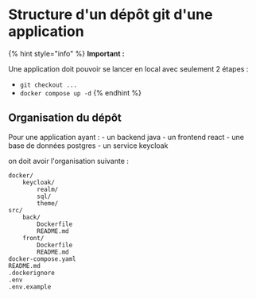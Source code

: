 # Structure d'un dépôt git d'une application

{% hint style="info" %}
**Important :** 

Une application doit pouvoir se lancer en local avec seulement 2 étapes : 
- `git checkout ...`
- `docker compose up -d`
{% endhint %}

## Organisation du dépôt 

Pour une application ayant : 
    - un backend java
    - un frontend react
    - une base de données postgres
    - un service keycloak

on doit avoir l'organisation suivante :

```plaintext
docker/
    keycloak/
        realm/
        sql/
        theme/
src/
    back/
        Dockerfile
        README.md
    front/
        Dockerfile
        README.md
docker-compose.yaml
README.md
.dockerignore
.env
.env.example
```